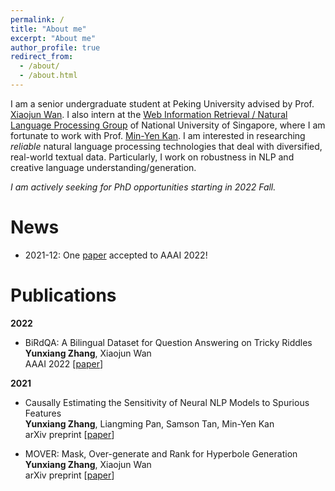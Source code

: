 ```yaml
---
permalink: /
title: "About me"
excerpt: "About me"
author_profile: true
redirect_from: 
  - /about/
  - /about.html
---
```


I am a senior undergraduate student at Peking University advised by Prof. [Xiaojun Wan](https://wanxiaojun.github.io/). I also intern at the [Web Information Retrieval / Natural Language Processing Group](https://wing.comp.nus.edu.sg/) of National University of Singapore, where I am fortunate to work with Prof. [Min-Yen Kan](https://www.comp.nus.edu.sg/~kanmy/). I am interested in researching *reliable* natural language processing technologies that deal with diversified, real-world textual data. Particularly, I work on robustness in NLP and creative language understanding/generation.  

*I am actively seeking for PhD opportunities starting in 2022 Fall.*  

# News
* 2021-12: One [paper](https://arxiv.org/abs/2109.11087) accepted to AAAI 2022!  

# Publications  
**2022**  
* BiRdQA: A Bilingual Dataset for Question Answering on Tricky Riddles  
  **Yunxiang Zhang**, Xiaojun Wan  
  AAAI 2022 [[paper](https://arxiv.org/abs/2109.11087)]  

**2021**  
* Causally Estimating the Sensitivity of Neural NLP Models to Spurious Features  
  **Yunxiang Zhang**, Liangming Pan, Samson Tan, Min-Yen Kan  
  arXiv preprint [[paper](https://arxiv.org/abs/2110.07159)]  
  
* MOVER: Mask, Over-generate and Rank for Hyperbole Generation  
  **Yunxiang Zhang**, Xiaojun Wan  
  arXiv preprint [[paper](https://arxiv.org/abs/2109.07726)]  



